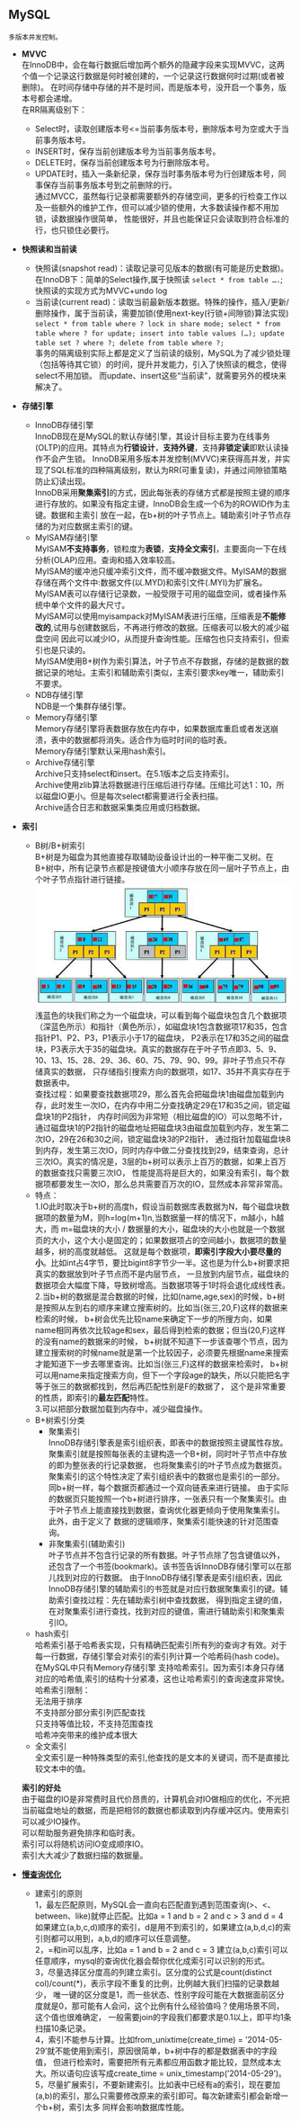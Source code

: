 ## MySQL
    多版本并发控制。

+ **MVVC**   
    在InnoDB中，会在每行数据后增加两个额外的隐藏字段来实现MVVC，这两个值一个记录这行数据是何时被创建的，一个记录这行数据何时过期(或者被删除)。
    在时间存储中存储的并不是时间，而是版本号，没开启一个事务，版本号都会递增。   
    在RR隔离级别下：   
    + Select时，读取创建版本号<=当前事务版本号，删除版本号为空或大于当前事务版本号。   
    + INSERT时，保存当前创建版本号为当前事务版本号。   
    + DELETE时，保存当前创建版本号为行删除版本号。   
    + UPDATE时，插入一条新纪录，保存当时事务版本号为行创建版本号，同事保存当前事务版本号到之前删除的行。   
    通过MVCC，虽然每行记录都需要额外的存储空间，更多的行检查工作以及一些额外的维护工作，但可以减少锁的使用，大多数读操作都不用加锁，读数据操作很简单，
    性能很好，并且也能保证只会读取到符合标准的行，也只锁住必要行。   
+ **快照读和当前读**    
    + 快照读(snapshot read)：读取记录可见版本的数据(有可能是历史数据)。在InnoDB下：简单的Select操作,属于快照读 `select * from table ….`;    
        快照读的实现方式为MVVC+undo log 
    + 当前读(current read)：读取当前最新版本数据。特殊的操作，插入/更新/删除操作，属于当前读，需要加锁(使用next-key(行锁+间隙锁)算法实现)   
    `select * from table where ? lock in share mode;
     select * from table where ? for update;
     insert into table values (…);
     update table set ? where ?;
     delete from table where ?;`   
     事务的隔离级别实际上都是定义了当前读的级别，MySQL为了减少锁处理（包括等待其它锁）的时间，提升并发能力，引入了快照读的概念，使得select不用加锁。
     而update、insert这些“当前读”，就需要另外的模块来解决了。        
+   **存储引擎**   
    * InnoDB存储引擎   
        InnoDB现在是MySQL的默认存储引擎，其设计目标主要为在线事务(OLTP)的应用。其特点为**行锁设计**，**支持外键**，支持**非锁定读**即默认读操作不会产生锁。
        InnoDB采用多版本并发控制(MVVC)来获得高并发，并实现了SQL标准的四种隔离级别，默认为RR(可重复读)，并通过间隙锁策略防止幻读出现。   
        InnoDB采用**聚集索引**的方式，因此每张表的存储方式都是按照主键的顺序进行存放的。如果没有指定主键，InnoDB会生成一个6为的ROWID作为主键。数据和主索引
            放在一起，在b+树的叶子节点上。辅助索引叶子节点存储的为对应数据主索引的键。      
    * MyISAM存储引擎   
        MyISAM**不支持事务**，锁粒度为**表锁**，**支持全文索引**，主要面向一下在线分析(OLAP)应用。查询和插入效率较高。       
        MyISAM的缓冲池只缓冲索引文件，而不缓冲数据文件。MyISAM的数据存储在两个文件中:数据文件(以.MYD)和索引文件(.MYI)为扩展名。   
        MyISAM表可以存储行记录数，一般受限于可用的磁盘空间，或者操作系统中单个文件的最大尺寸。   
        MyISAM可以使用myisampack对MyISAM表进行压缩，压缩表是**不能修改的**,试用与创建数据后，不再进行修改的数据。压缩表可以极大的减少磁盘空间
            因此可以减少IO，从而提升查询性能。压缩包也只支持索引，但索引也是只读的。   
        MyISAM使用B+树作为索引算法，叶子节点不存数据，存储的是数据的数据记录的地址。主索引和辅助索引类似，主索引要求key唯一，辅助索引不要求。      
    * NDB存储引擎   
        NDB是一个集群存储引擎。   
    * Memory存储引擎       
        Memory存储引擎将表数据存放在内存中，如果数据库重启或者发送崩溃，表中的数据都将消失。适合作为临时时间的临时表。   
        Memory存储引擎默认采用hash索引。    
    * Archive存储引擎   
        Archive只支持select和insert。在5.1版本之后支持索引。   
        Archive使用zlib算法将数据进行压缩后进行存储。压缩比可达1：10，所以磁盘IO更小。但是每次select都需要进行全表扫描。   
        Archive适合日志和数据采集类应用或归档数据。       
+ **索引**   
    * B树/B+树索引   
    B+树是为磁盘为其他直接存取辅助设备设计出的一种平衡二叉树。在B+树中，所有记录节点都是按键值大小顺序存放在同一层叶子节点上，由个叶子节点指针进行链接。   
    ![avatar](https://github.com/NPFDamon/Study/blob/main/src/main/resources/mysql/b+.jpeg)   
    浅蓝色的块我们称之为一个磁盘块，可以看到每个磁盘块包含几个数据项（深蓝色所示）和指针（黄色所示），如磁盘块1包含数据项17和35，包含指针P1、P2、P3，P1表示小于17的磁盘块，
    P2表示在17和35之间的磁盘块，P3表示大于35的磁盘块。真实的数据存在于叶子节点即3、5、9、10、13、15、28、29、36、60、75、79、90、99。非叶子节点只不存储真实的数据，
    只存储指引搜索方向的数据项，如17、35并不真实存在于数据表中。   
    查找过程：如果要查找数据项29，那么首先会把磁盘块1由磁盘加载到内存，此时发生一次IO，在内存中用二分查找确定29在17和35之间，锁定磁盘块1的P2指针，
    内存时间因为非常短（相比磁盘的IO）可以忽略不计，通过磁盘块1的P2指针的磁盘地址把磁盘块3由磁盘加载到内存，发生第二次IO，29在26和30之间，锁定磁盘块3的P2指针，
    通过指针加载磁盘块8到内存，发生第三次IO，同时内存中做二分查找找到29，结束查询，总计三次IO。真实的情况是，3层的b+树可以表示上百万的数据，如果上百万的数据查找只需要三次IO，
    性能提高将是巨大的，如果没有索引，每个数据项都要发生一次IO，那么总共需要百万次的IO，显然成本非常非常高。   
    + 特点：   
       1.IO此时取决于b+树的高度h，假设当前数据库表数据为N，每个磁盘块数据项的数量为M，则h=log(m+1)n,当数据量一样的情况下，m越小，h越大，而
       m=磁盘块的大小 / 数据量的大小，磁盘块的大小也就是一个数据页的大小，这个大小是固定的；如果数据项占的空间越小，数据项的数量越多，树的高度就越低。
       这就是每个数据项，**即索引字段大小要尽量的小**。比如int占4字节，要比bigint8字节少一半。这也是为什么b+树要求把真实的数据放到叶子节点而不是内层节点，
       一旦放到内层节点，磁盘块的数据项会大幅度下降，导致树增高。当数据项等于1时将会退化成线性表。   
       2.当b+树的数据是混合数据的时候，比如(name,age,sex)的时候，b+树是按照从左到右的顺序来建立搜索树的。比如当(张三,20,F)这样的数据来检索的时候，
       b+树会优先比较name来确定下一步的所搜方向，如果name相同再依次比较age和sex，最后得到检索的数据；但当(20,F)这样的没有name的数据来的时候，
       b+树就不知道下一步该查哪个节点，因为建立搜索树的时候name就是第一个比较因子，必须要先根据name来搜索才能知道下一步去哪里查询。比如当(张三,F)这样的数据来检索时，
       b+树可以用name来指定搜索方向，但下一个字段age的缺失，所以只能把名字等于张三的数据都找到，然后再匹配性别是F的数据了， 这个是非常重要的性质，即索引的**最左匹配**特性。   
       3.可以把部分数据加载到内存中，减少磁盘操作。    
    + B+树索引分类   
        + 聚集索引   
            InnoDB存储引擎表是索引组织表，即表中的数据按照主键属性存放。聚集索引就是按照每张表的主键构造一个B+树，同时叶子节点中存放的即为整张表的行记录数据，
            也将聚集索引的叶子节点成为数据页。聚集索引的这个特性决定了索引组织表中的数据也是索引的一部分。同b+树一样，每个数据页都通过一个双向链表来进行链接。
            由于实际的数据页只能按照一个b+树进行排序，一张表只有一个聚集索引。由于叶子节点上能直接找到数据，查询优化器更倾向于使用聚集索引。此外，由于定义了
            数据的逻辑顺序，聚集索引能快速的针对范围查询。      
        + 非聚集索引(辅助索引)   
            叶子节点并不包含行记录的所有数据。叶子节点除了包含键值以外，还包含了一个书签(bookmark)。该书签告诉InnoDB存储引擎可以在那儿找到对应的行数据。
            由于InnoDB存储引擎表是索引组织表，因此InnoDB存储引擎的辅助索引的书签就是对应行数据聚集索引的键。辅助索引查找过程：先在辅助索引树中查找数据，
            得到指定主键的值，在对聚集索引进行查找，找到对应的键值，需进行辅助索引和聚集索引IO。   
    * hash索引   
    哈希索引基于哈希表实现，只有精确匹配索引所有列的查询才有效。对于每一行数据，存储引擎会对索引的索引列计算一个哈希码(hash code)。在MySQL中只有Memory存储引擎
    支持哈希索引。因为索引本身只存储对应的哈希值,索引的结构十分紧凑，这也让哈希索引的查询速度非常快。   
    哈希索引限制：   
    无法用于排序   
    不支持部分部分索引列匹配查找   
    只支持等值比较，不支持范围查找    
    哈希冲突带来的维护成本很大   
    * 全文索引   
    全文索引是一种特殊类型的索引,他查找的是文本的关键词，而不是直接比较文本中的值。   
    
    **索引的好处**   
    由于磁盘的IO是非常费时且代价昂贵的，计算机会对IO做相应的优化，不光把当前磁盘地址的数据，而是把相邻的数据也都读取到内存缓冲区内。使用索引可以减少IO操作。   
    可以帮助服务避免排序和临时表。   
    索引可以将随机访问IO变成顺序IO。   
    索引大大减少了数据扫描的数据量。   
+ [**慢查询优化**](https://tech.meituan.com/2014/06/30/mysql-index.html)       
    * 建索引的原则   
    1，最左匹配原则，MySQL会一直向右匹配直到遇到范围查询(>、<、between、like)就停止匹配。比如a = 1 and b = 2 and c > 3 and d = 4 
    如果建立(a,b,c,d)顺序的索引，d是用不到索引的，如果建立(a,b,d,c)的索引则都可以用到，a,b,d的顺序可以任意调整。   
    2，=和in可以乱序，比如a = 1 and b = 2 and c = 3 建立(a,b,c)索引可以任意顺序，mysql的查询优化器会帮你优化成索引可以识别的形式。   
    3，尽量选择区分度高的列建立索引。区分度的公式是count(distinct col)/count(*)，表示字段不重复的比例，比例越大我们扫描的记录数越少，
    唯一键的区分度是1，而一些状态、性别字段可能在大数据面前区分度就是0，那可能有人会问，这个比例有什么经验值吗？使用场景不同，这个值也很难确定，
    一般需要join的字段我们都要求是0.1以上，即平均1条扫描10条记录。   
    4，索引不能参与计算。比如from_unixtime(create_time) = ’2014-05-29’就不能使用到索引，原因很简单，b+树中存的都是数据表中的字段值，
    但进行检索时，需要把所有元素都应用函数才能比较，显然成本太大。所以语句应该写成create_time = unix_timestamp(’2014-05-29’)。   
    5，尽量扩展索引，不要新建索引。比如表中已经有a的索引，现在要加(a,b)的索引，那么只需要修改原来的索引即可。每次新建索引都会新增一个b+树，索引太多
    同样会影响数据库性能。   
    
                     

    
            
    
  
       